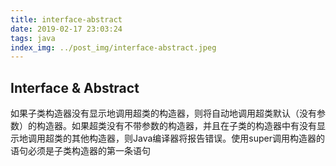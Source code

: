 ```yaml
---
title: interface-abstract
date: 2019-02-17 23:03:24
tags: java
index_img: ../post_img/interface-abstract.jpeg
---
```


## Interface & Abstract

如果子类构造器没有显示地调用超类的构造器，则将自动地调用超类默认（没有参数）的构造器。如果超类没有不带参数的构造器，并且在子类的构造器中有没有显示地调用超类的其他构造器，则Java编译器将报告错误。使用super调用构造器的语句必须是子类构造器的第一条语句